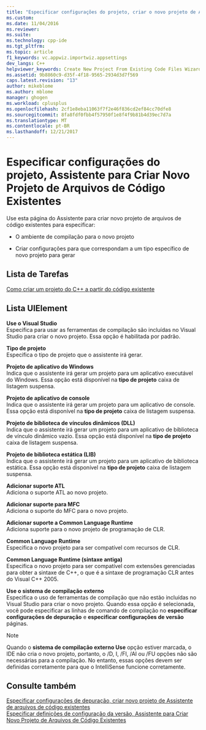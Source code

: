 ```yaml
---
title: "Especificar configurações do projeto, criar o novo projeto de Assistente de arquivos de código existentes | Microsoft Docs"
ms.custom: 
ms.date: 11/04/2016
ms.reviewer: 
ms.suite: 
ms.technology: cpp-ide
ms.tgt_pltfrm: 
ms.topic: article
f1_keywords: vc.appwiz.importwiz.appsettings
dev_langs: C++
helpviewer_keywords: Create New Project From Existing Code Files Wizard, project settings
ms.assetid: 9b8860c9-d35f-4f18-9565-2934d3d7f569
caps.latest.revision: "13"
author: mikeblome
ms.author: mblome
manager: ghogen
ms.workload: cplusplus
ms.openlocfilehash: 2cf1e8eba11063f7f2e46f836cd2ef84cc70dfe8
ms.sourcegitcommit: 8fa8fdf0fbb4f57950f1e8f4f9b81b4d39ec7d7a
ms.translationtype: MT
ms.contentlocale: pt-BR
ms.lasthandoff: 12/21/2017
---
```

# <a name="specify-project-settings-create-new-project-from-existing-code-files-wizard"></a>Especificar configurações do projeto, Assistente para Criar Novo Projeto de Arquivos de Código Existentes
Use esta página do Assistente para criar novo projeto de arquivos de código existentes para especificar:  
  
-   O ambiente de compilação para o novo projeto  
  
-   Criar configurações para que correspondam a um tipo específico de novo projeto para gerar  
  
## <a name="task-list"></a>Lista de Tarefas  
 [Como criar um projeto do C++ a partir do código existente](../ide/how-to-create-a-cpp-project-from-existing-code.md)  
  
## <a name="uielement-list"></a>Lista UIElement  
 **Use o Visual Studio**  
 Especifica para usar as ferramentas de compilação são incluídas no Visual Studio para criar o novo projeto. Essa opção é habilitada por padrão.  
  
 **Tipo de projeto**  
 Especifica o tipo de projeto que o assistente irá gerar.  
  
 **Projeto de aplicativo do Windows**  
 Indica que o assistente irá gerar um projeto para um aplicativo executável do Windows. Essa opção está disponível na **tipo de projeto** caixa de listagem suspensa.  
  
 **Projeto de aplicativo de console**  
 Indica que o assistente irá gerar um projeto para um aplicativo de console. Essa opção está disponível na **tipo de projeto** caixa de listagem suspensa.  
  
 **Projeto de biblioteca de vínculos dinâmicos (DLL)**  
 Indica que o assistente irá gerar um projeto para um aplicativo de biblioteca de vínculo dinâmico vazio. Essa opção está disponível na **tipo de projeto** caixa de listagem suspensa.  
  
 **Projeto de biblioteca estática (LIB)**  
 Indica que o assistente irá gerar um projeto para um aplicativo de biblioteca estática. Essa opção está disponível na **tipo de projeto** caixa de listagem suspensa.  
  
 **Adicionar suporte ATL**  
 Adiciona o suporte ATL ao novo projeto.  
  
 **Adicionar suporte para MFC**  
 Adiciona o suporte do MFC para o novo projeto.  
  
 **Adicionar suporte a Common Language Runtime**  
 Adiciona suporte para o novo projeto de programação de CLR.  
  
 **Common Language Runtime**  
 Especifica o novo projeto para ser compatível com recursos de CLR.  
  
 **Common Language Runtime (sintaxe antiga)**  
 Especifica o novo projeto para ser compatível com extensões gerenciadas para obter a sintaxe de C++, o que é a sintaxe de programação CLR antes do Visual C++ 2005.  
  
 **Use o sistema de compilação externo**  
 Especifica o uso de ferramentas de compilação que não estão incluídas no Visual Studio para criar o novo projeto. Quando essa opção é selecionada, você pode especificar as linhas de comando de compilação no **especificar configurações de depuração** e **especificar configurações de versão** páginas.  
  
> [!NOTE]
>  Quando o **sistema de compilação externo Use** opção estiver marcada, o IDE não cria o novo projeto, portanto, o /D, I, /FI, /AI ou /FU opções não são necessárias para a compilação. No entanto, essas opções devem ser definidas corretamente para que o IntelliSense funcione corretamente.  
  
## <a name="see-also"></a>Consulte também  
 [Especificar configurações de depuração, criar novo projeto de Assistente de arquivos de código existentes](../ide/specify-debug-configuration-settings.md)   
 [Especificar definições de configuração da versão, Assistente para Criar Novo Projeto de Arquivos de Código Existentes](../ide/specify-release-configuration.md)